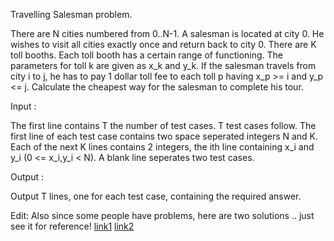 Travelling Salesman problem.

There are N cities numbered from 0..N-1. A salesman is located at city 0. He wishes to visit all cities exactly once and return back to city 0. There are K toll booths. Each toll booth has a certain range of functioning. The parameters for toll k are given as x_k and y_k. If the salesman travels from city i to j, he has to pay 1 dollar toll fee to each toll p having x_p >= i and y_p <= j. Calculate the cheapest way for the salesman to complete his tour.

Input :

The first line contains T the number of test cases. T test cases follow. The first line of each test case contains two space seperated integers N and K. Each of the next K lines contains 2 integers, the ith line containing x_i and y_i (0 <= x_i,y_i < N). A blank line seperates two test cases.

Output :

Output T lines, one for each test case, containing the required answer.


Edit: Also since some people have problems, here are two solutions .. just see it for reference!  [link1](http://pastebin.com/j7aMRj8M)  [link2](http://pastebin.com/FgVSZYYF)


